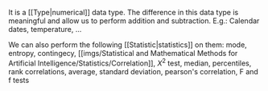 It is a [[Type|numerical]] data type. The difference in this data type is meaningful and allow us to perform addition and subtraction. E.g.: Calendar dates, temperature, ...

We can also perform the following [[Statistic|statistics]] on them:
mode, entropy, contingecy, [[imgs/Statistical and Mathematical Methods for Artificial Intelligence/Statistics/Correlation]], $X^2$ test, median, percentiles, rank correlations, average, standard deviation, pearson's correlation, F and f tests